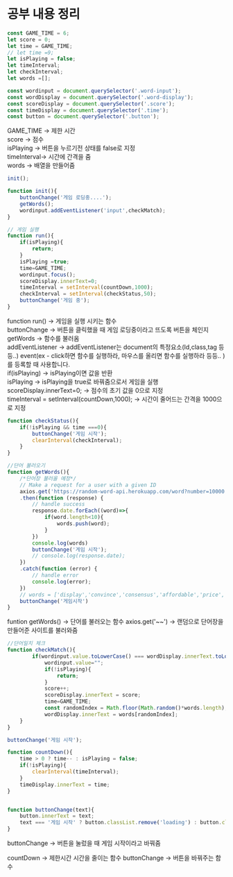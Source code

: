 # 공부 내용 정리

```js
const GAME_TIME = 6;
let score = 0;
let time = GAME_TIME;
// let time =9;
let isPlaying = false;
let timeInterval;
let checkInterval;
let words =[];

const wordinput = document.querySelector('.word-input');
const wordDisplay = document.querySelector('.word-display');
const scoreDisplay = document.querySelector('.score');
const timeDisplay = document.querySelector('.time');
const button = document.querySelector('.button');
```
GAME_TIME -> 제한 시간   
score -> 점수   
isPlaying -> 버튼을 누르기전 상태를 false로 지정   
timeInterval-> 시간에 간격을 줌   
words -> 배열을 만들어줌   

```js
init();

function init(){
    buttonChange('게임 로딩중....');
    getWords();
    wordinput.addEventListener('input',checkMatch);
}

// 게임 실행
function run(){
    if(isPlaying){
        return;
    }
    isPlaying =true;
    time=GAME_TIME;
    wordinput.focus();
    scoreDisplay.innerText=0;
    timeInterval = setInterval(countDown,1000);
    checkInterval = setInterval(checkStatus,50);
    buttonChange('게임 중');
}
```
function run() -> 게임을 실행 시키는 함수   
buttonChange -> 버튼을 클릭했을 때 게임 로딩중이라고 뜨도록 버튼을 체인지   
getWords -> 함수를 불러옴   
addEventListener -> addEventListener는 document의 특정요소(Id,class,tag 등등..) event(ex - click하면 함수를 실행하라, 마우스를 올리면 함수를 실행하라 등등.. )를 등록할 때 사용합니다.   
if(isPlaying) -> isPlaying이면 값을 반환   
isPlaying -> isPlaying을 true로 바꿔줌으로서 게임을 실행
scoreDisplay.innerText=0; -> 점수의 초기 값을 0으로 지정   
timeInterval = setInterval(countDown,1000); -> 시간이 줄어드는 간격을 1000으로 지정   

```js
function checkStatus(){
    if(!isPlaying && time ===0){
        buttonChange('게임 시작');
        clearInterval(checkInterval);
    }
}

//단어 불러오기
function getWords(){
    /*단어장 불러올 예정*/
    // Make a request for a user with a given ID
    axios.get('https://random-word-api.herokuapp.com/word?number=10000')
    .then(function (response) {
        // handle success
        response.date.forEach((word)=>{
            if(word.length<10){
                words.push(word);
            }
        })
        console.log(words)
        buttonChange('게임 시작');
        // console.log(response.date);
    })
    .catch(function (error) {
        // handle error
        console.log(error);
    })
    // words = ['display','convince','consensus','affordable','price','purchase'];
    buttonChange('게임시작')
}
```
funtion getWords() -> 단어를 불러오는 함수
axios.get('~~') -> 랜덤으로 단어장을 만들어준 사이트를 불러와줌

```js
//단어일치 체크
function checkMatch(){
        if(wordinput.value.toLowerCase() === wordDisplay.innerText.toLowerCase()){
            wordinput.value="";
            if(!isPlaying){
                return;
            }
            score++;
            scoreDisplay.innerText = score;
            time=GAME_TIME;
            const randomIndex = Math.floor(Math.random()*words.length);
            wordDisplay.innerText = words[randomIndex];
    }
}

buttonChange('게임 시작');

function countDown(){
    time > 0 ? time-- : isPlaying = false;
    if(!isPlaying){
        clearInterval(timeInterval);
    }
    timeDisplay.innerText = time;
}


function buttonChange(text){
    button.innerText = text;
    text === '게임 시작' ? button.classList.remove('loading') : button.classList.add('loading');
}
```
buttonChange -> 버튼을 눌렀을 때 게임 시작이라고 바꿔줌

countDown -> 제한시간 시간을 줄이는 함수
buttonChange -> 버튼을 바꿔주는 함수
